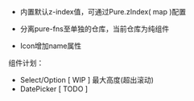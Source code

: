 - 内置默认z-index值，可通过Pure.zIndex( map )配置

- 分离pure-fns至单独的仓库，当前仓库为纯组件

- Icon增加name属性

组件计划：

- Select/Option [ WIP ] 最大高度(超出滚动)
- DatePicker [ TODO ]
